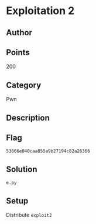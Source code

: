 # Exploitation 2
## Author

## Points
200
## Category
Pwn
## Description

## Flag
`53666e040caa855a9b27194c82a26366`
## Solution
`e.py`
## Setup
Distribute `exploit2`